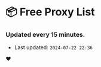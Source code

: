 # :package: Free Proxy List
### Updated every 15 minutes.

- Last updated: `2024-07-22 22:36`

:heart:
